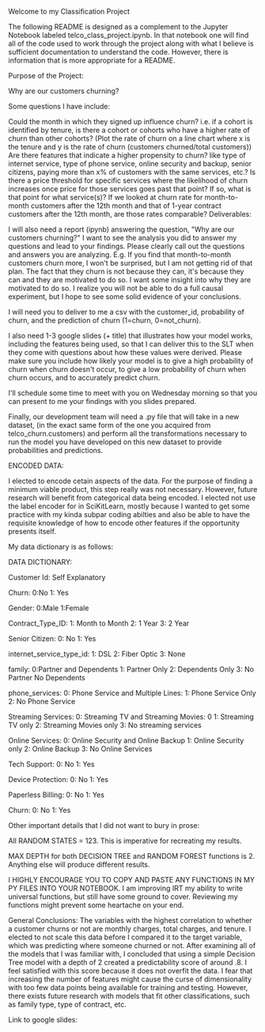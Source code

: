 Welcome to my Classification Project

The following README is designed as a complement to the Jupyter Notebook labeled telco_class_project.ipynb. In that
notebook one will find all of the code used to work through the project along with what I believe is sufficient documentation to understand the code. However, there is information that is more appropriate for a README.

Purpose of the Project:

Why are our customers churning?

Some questions I have include:

Could the month in which they signed up influence churn? i.e. if a cohort is identified by tenure, is there a cohort or cohorts who have a higher rate of churn than other cohorts? (Plot the rate of churn on a line chart where x is the tenure and y is the rate of churn (customers churned/total customers))
Are there features that indicate a higher propensity to churn? like type of internet service, type of phone service, online security and backup, senior citizens, paying more than x% of customers with the same services, etc.?
Is there a price threshold for specific services where the likelihood of churn increases once price for those services goes past that point? If so, what is that point for what service(s)?
If we looked at churn rate for month-to-month customers after the 12th month and that of 1-year contract customers after the 12th month, are those rates comparable?
Deliverables:

I will also need a report (ipynb) answering the question, "Why are our customers churning?" I want to see the analysis you did to answer my questions and lead to your findings. Please clearly call out the questions and answers you are analyzing. E.g. If you find that month-to-month customers churn more, I won't be surprised, but I am not getting rid of that plan. The fact that they churn is not because they can, it's because they can and they are motivated to do so. I want some insight into why they are motivated to do so. I realize you will not be able to do a full causal experiment, but I hope to see some solid evidence of your conclusions.

I will need you to deliver to me a csv with the customer_id, probability of churn, and the prediction of churn (1=churn, 0=not_churn).

I also need 1-3 google slides (+ title) that illustrates how your model works, including the features being used, so that I can deliver this to the SLT when they come with questions about how these values were derived. Please make sure you include how likely your model is to give a high probability of churn when churn doesn't occur, to give a low probability of churn when churn occurs, and to accurately predict churn.

I'll schedule some time to meet with you on Wednesday morning so that you can present to me your findings with you slides prepared.

Finally, our development team will need a .py file that will take in a new dataset, (in the exact same form of the one you acquired from telco_churn.customers) and perform all the transformations necessary to run the model you have developed on this new dataset to provide probabilities and predictions.

ENCODED DATA:

I elected to encode cetain aspects of the data. For the purpose of finding a minimum viable product, this step really was not necessary. However, future research will benefit from categorical data being encoded. I elected not use the label encoder for in SciKitLearn, mostly because I wanted to get some practice with my kinda subpar coding abilties and also be able to have the requisite knowledge of how to encode other features if the opportunity presents itself.

My data dictionary is as follows:

DATA DICTIONARY:

Customer Id: 
Self Explanatory

Churn:
0:No
1: Yes

Gender:
0:Male
1:Female

Contract_Type_ID:
1: Month to Month
2: 1 Year
3: 2 Year

Senior Citizen:
0: No
1: Yes

internet_service_type_id:
1: DSL
2: Fiber Optic
3: None

family:
0:Partner and Dependents
1: Partner Only
2: Dependents Only
3: No Partner No Dependents 

phone_services:
0: Phone Service and Multiple Lines: 
1: Phone Service Only
2: No Phone Service

Streaming Services:
0: Streaming TV and Streaming Movies: 0
1: Streaming TV only
2: Streaming Movies only
3: No streaming services

Online Services:
0: Online Security and Online Backup
1: Online Security only
2: Online Backup
3: No Online Services

Tech Support:
0: No
1: Yes

Device Protection:
0: No
1: Yes

Paperless Billing:
0: No
1: Yes

Churn:
0: No
1: Yes

Other important details that I did not want to bury in prose:

All RANDOM STATES = 123. This is imperative for recreating my results.

MAX DEPTH for both DECISION TREE and RANDOM FOREST functions is 2. Anything else will produce different results.

I HIGHLY ENCOURAGE YOU TO COPY AND PASTE ANY FUNCTIONS IN MY PY FILES INTO YOUR NOTEBOOK. I am improving IRT my ability to write universal functions, but still have some ground to cover. Reviewing my functions might prevent some heartache on your end. 

General Conclusions: The variables with the highest correlation to whether a customer churns or not are monthly charges, total charges, and tenure. I elected to not scale this data before I compared it to the target variable, which was predicting where someone churned or not. After examining all of the models that I was familiar with, I concluded that using a simple Decision Tree model with a depth of 2 created a predictability score of around .8. I feel satisfied with this score because it does not overfit the data. I fear that increasing the number of features might cause the curse of dimensionality with too few data points being available for training and testing. However, there exists future research with models that fit other classifications, such as family type, type of contract, etc.

Link to google slides: 

